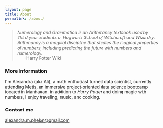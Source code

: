 ```yaml
---
layout: page
title: About
permalink: /about/
---
```


>*Numerology and Grammatica is an Arithmancy textbook used by Third year students at Hogwarts School of Witchcraft and Wizardry. Arithmancy is a magical discipline that studies the magical properties of numbers, including predicting the future with numbers and numerology.*  
&nbsp;&nbsp;&nbsp;&nbsp;&nbsp;&nbsp;-Harry Potter Wiki

### More Information

I'm Alexandra (aka Ali), a math enthusiast turned data scientist, currently attending Metis, an immersive project-oriented data science bootcamp located in Manhattan. In addition to *Harry Potter* and doing magic with numbers, I enjoy traveling, music, and cooking. 

### Contact me

[alexandra.m.phelan@gmail.com](mailto:alexandra.m.phelan@gmail.com)